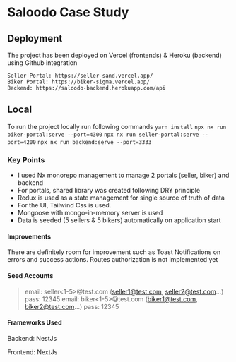 # Saloodo Case Study

## Deployment
The project has been deployed on Vercel (frontends) & Heroku (backend) using Github integration
```
Seller Portal: https://seller-sand.vercel.app/
Biker Portal: https://biker-sigma.vercel.app/
Backend: https://saloodo-backend.herokuapp.com/api
```
## Local
To run the project locally run following commands
```yarn install```
```npx nx run biker-portal:serve --port=4300```
```npx nx run seller-portal:serve --port=4200```
```npx nx run backend:serve --port=3333```
### Key Points

- I used Nx monorepo management to manage 2 portals (seller, biker) and backend
- For portals, shared library was created following DRY principle
- Redux is used as a state management for single source of truth of data
- For the UI, Tailwind Css is used.
- Mongoose with mongo-in-memory server is used
- Data is seeded (5 sellers & 5 bikers) automatically on application start

#### Improvements
There are definitely room for improvement such as Toast Notifications on errors and success actions.
Routes authorization is not implemented yet

#### Seed Accounts
> email: seller<1-5>@test.com (seller1@test.com, seller2@test.com...)
> pass: 12345
> email: biker<1-5>@test.com (biker1@test.com, biker2@test.com...)
> pass: 12345

#### Frameworks Used
Backend: NestJs

Frontend: NextJs

